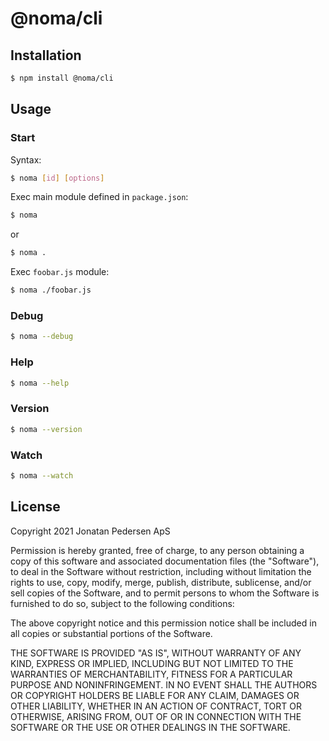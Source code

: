 # @noma/cli

## Installation

```bash
$ npm install @noma/cli
```

## Usage

### Start

Syntax:

```bash
$ noma [id] [options]
```

Exec main module defined in `package.json`:

```bash
$ noma
```

or

```bash
$ noma .
```

Exec `foobar.js` module:

```bash
$ noma ./foobar.js
```

### Debug

```bash
$ noma --debug
```

### Help

```bash
$ noma --help
```

### Version

```bash
$ noma --version
```

### Watch

```bash
$ noma --watch
```

## License

Copyright 2021 Jonatan Pedersen ApS

Permission is hereby granted, free of charge, to any person obtaining a copy of this software and associated documentation files (the "Software"), to deal in the Software without restriction, including without limitation the rights to use, copy, modify, merge, publish, distribute, sublicense, and/or sell copies of the Software, and to permit persons to whom the Software is furnished to do so, subject to the following conditions:

The above copyright notice and this permission notice shall be included in all copies or substantial portions of the Software.

THE SOFTWARE IS PROVIDED "AS IS", WITHOUT WARRANTY OF ANY KIND, EXPRESS OR IMPLIED, INCLUDING BUT NOT LIMITED TO THE WARRANTIES OF MERCHANTABILITY, FITNESS FOR A PARTICULAR PURPOSE AND NONINFRINGEMENT. IN NO EVENT SHALL THE AUTHORS OR COPYRIGHT HOLDERS BE LIABLE FOR ANY CLAIM, DAMAGES OR OTHER LIABILITY, WHETHER IN AN ACTION OF CONTRACT, TORT OR OTHERWISE, ARISING FROM, OUT OF OR IN CONNECTION WITH THE SOFTWARE OR THE USE OR OTHER DEALINGS IN THE SOFTWARE.
